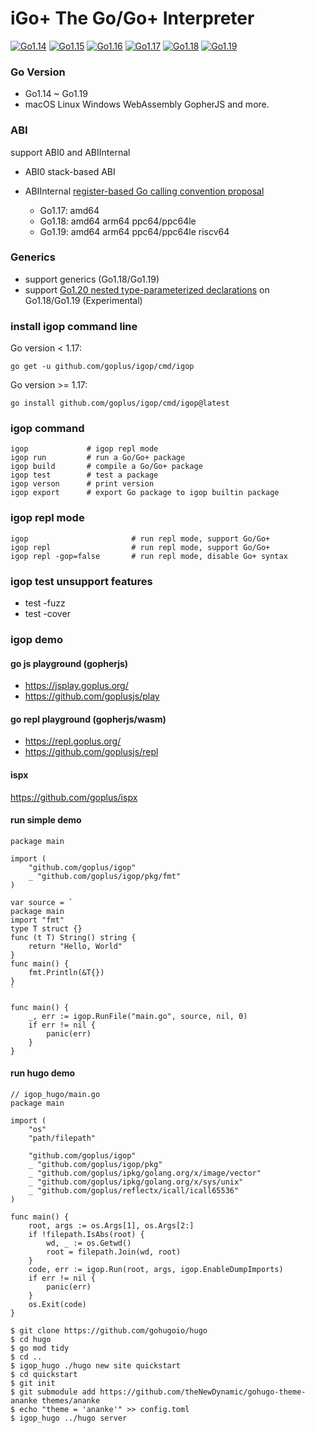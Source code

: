 # iGo+ The Go/Go+ Interpreter

[![Go1.14](https://github.com/goplus/igop/workflows/Go1.14/badge.svg)](https://github.com/goplus/igop/actions/workflows/go114.yml)
[![Go1.15](https://github.com/goplus/igop/workflows/Go1.15/badge.svg)](https://github.com/goplus/igop/actions/workflows/go115.yml)
[![Go1.16](https://github.com/goplus/igop/workflows/Go1.16/badge.svg)](https://github.com/goplus/igop/actions/workflows/go116.yml)
[![Go1.17](https://github.com/goplus/igop/workflows/Go1.17/badge.svg)](https://github.com/goplus/igop/actions/workflows/go117.yml)
[![Go1.18](https://github.com/goplus/igop/workflows/Go1.18/badge.svg)](https://github.com/goplus/igop/actions/workflows/go118.yml)
[![Go1.19](https://github.com/goplus/igop/workflows/Go1.19/badge.svg)](https://github.com/goplus/igop/actions/workflows/go119.yml)

### Go Version
- Go1.14 ~ Go1.19
- macOS Linux Windows  WebAssembly GopherJS and more.

### ABI

support ABI0 and ABIInternal

- ABI0 stack-based ABI
- ABIInternal [register-based Go calling convention proposal](https://golang.org/design/40724-register-calling)

	- Go1.17: amd64
	- Go1.18: amd64 arm64 ppc64/ppc64le
	- Go1.19: amd64 arm64 ppc64/ppc64le riscv64

### Generics

- support generics (Go1.18/Go1.19)
- support [Go1.20 nested type-parameterized declarations](https://github.com/golang/go/blob/master/test/typeparam/nested.go) on Go1.18/Go1.19 (Experimental)

### install igop command line

Go version < 1.17:
```
go get -u github.com/goplus/igop/cmd/igop
```

Go version >= 1.17:
```
go install github.com/goplus/igop/cmd/igop@latest
```

### igop command
```
igop             # igop repl mode
igop run         # run a Go/Go+ package
igop build       # compile a Go/Go+ package
igop test        # test a package
igop verson      # print version
igop export      # export Go package to igop builtin package
```

### igop repl mode
```
igop                       # run repl mode, support Go/Go+
igop repl                  # run repl mode, support Go/Go+
igop repl -gop=false       # run repl mode, disable Go+ syntax
```

### igop test unsupport features

- test -fuzz
- test -cover

### igop demo

#### go js playground (gopherjs)
- <https://jsplay.goplus.org/>
- <https://github.com/goplusjs/play>

#### go repl playground (gopherjs/wasm)
- <https://repl.goplus.org/>
- <https://github.com/goplusjs/repl>

#### ispx
<https://github.com/goplus/ispx>

#### run simple demo
```
package main

import (
	"github.com/goplus/igop"
	_ "github.com/goplus/igop/pkg/fmt"
)

var source = `
package main
import "fmt"
type T struct {}
func (t T) String() string {
	return "Hello, World"
}
func main() {
	fmt.Println(&T{})
}
`

func main() {
	_, err := igop.RunFile("main.go", source, nil, 0)
	if err != nil {
		panic(err)
	}
}
```


#### run hugo demo
```
// igop_hugo/main.go
package main

import (
	"os"
	"path/filepath"

	"github.com/goplus/igop"
	_ "github.com/goplus/igop/pkg"
	_ "github.com/goplus/ipkg/golang.org/x/image/vector"
	_ "github.com/goplus/ipkg/golang.org/x/sys/unix"
	_ "github.com/goplus/reflectx/icall/icall65536"
)

func main() {
	root, args := os.Args[1], os.Args[2:]
	if !filepath.IsAbs(root) {
		wd, _ := os.Getwd()
		root = filepath.Join(wd, root)
	}
	code, err := igop.Run(root, args, igop.EnableDumpImports)
	if err != nil {
		panic(err)
	}
	os.Exit(code)
}
```
```
$ git clone https://github.com/gohugoio/hugo
$ cd hugo
$ go mod tidy
$ cd ..
$ igop_hugo ./hugo new site quickstart
$ cd quickstart
$ git init
$ git submodule add https://github.com/theNewDynamic/gohugo-theme-ananke themes/ananke
$ echo "theme = 'ananke'" >> config.toml
$ igop_hugo ../hugo server
```